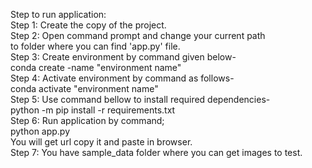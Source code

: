 Step to run application: \
Step 1: Create the copy of the project. \
Step 2: Open command prompt and change your current path \
to folder where you can find 'app.py' file. \
Step 3: Create environment by command given below- \
conda create -name "environment name" \
Step 4: Activate environment by command as follows- \
conda activate "environment name" \
Step 5: Use command bellow to install required dependencies- \
python -m pip install -r requirements.txt \
Step 6: Run application by command; \
python app.py \
You will get url copy it and paste in browser. \
Step 7: You have sample_data folder where you can get images to test.
